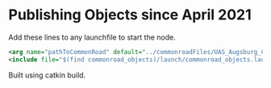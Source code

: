 # Publishing Objects since April 2021

Add these lines to any launchfile to start the node.
```xml
<arg name="pathToCommonRoad" default="../commonroadFiles/UAS_Augsburg_CampusBrunnenlech_signalized_obstacle.xml"/>
<include file="$(find commonroad_objects)/launch/commonroad_objects.launch"/>
```
Built using catkin build.
